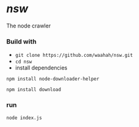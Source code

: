 # *nsw*
The node crawler

### Build with
- `git clone https://github.com/waahah/nsw.git`
- `cd nsw`
- install dependencies
```node
npm install node-downloader-helper
```
```node
npm install download
```

### run
```node
node index.js
```
